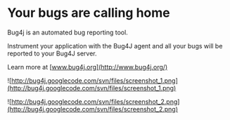 # Your bugs are calling home #

Bug4j is an automated bug reporting tool.

Instrument your application with the Bug4J agent and all your bugs will be reported to your Bug4J server.

Learn more at [www.bug4j.org](http://www.bug4j.org/)

![http://bug4j.googlecode.com/svn/files/screenshot_1.png](http://bug4j.googlecode.com/svn/files/screenshot_1.png)

![http://bug4j.googlecode.com/svn/files/screenshot_2.png](http://bug4j.googlecode.com/svn/files/screenshot_2.png)